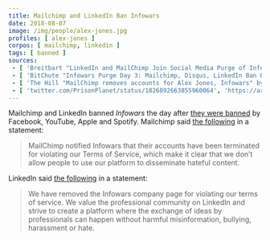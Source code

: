 ```yaml
---
title: Mailchimp and LinkedIn Ban Infowars
date: 2018-08-07
image: /img/people/alex-jones.jpg
profiles: [ alex-jones ]
corpos: [ mailchimp, linkedin ]
tags: [ banned ]
sources:
 - [ 'Breitbart "LinkedIn and MailChimp Join Social Media Purge of Infowars" by Charlie Nash (7 Aug 2018)', 'https://archive.is/6f2bT' ]
 - [ 'BitChute "Infowars Purge Day 3: Mailchimp, Disqus, LinkedIn Ban Big, Scary Alex Jones" by Styxhexenhammer666 (8 Aug 2018)', 'https://www.bitchute.com/video/PcpjsNZZNXY/' ]
 - [ 'The Hill "MailChimp removes accounts for Alex Jones, Infowars" by Justin Wise (7 Aug 2018)', 'https://archive.is/hr0ZS' ]
 - [ 'twitter.com/PrisonPlanet/status/1026892663855960064', 'https://archive.is/msdcj' ]
---
```


Mailchimp and LinkedIn banned _Infowars_ the day after [they were
banned](/events/alex-jones-mass-banned/) by Facebook, YouTube, Apple and
Spotify. Mailchimp said [the
following](https://archive.is/hr0ZS#selection-1639.165-1639.368) in a
statement:

> MailChimp notified Infowars that their accounts have been terminated for
> violating our Terms of Service, which make it clear that we don’t allow
> people to use our platform to disseminate hateful content.

LinkedIn said [the following](https://archive.is/6f2bT#selection-535.1-535.275)
in a statement:

> We have removed the Infowars company page for violating our terms of service.
> We value the professional community on LinkedIn and strive to create a
> platform where the exchange of ideas by professionals can happen without
> harmful misinformation, bullying, harassment or hate.
